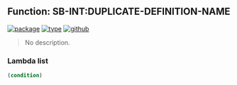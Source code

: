 ## Function: SB-INT:DUPLICATE-DEFINITION-NAME
[![package](https://img.shields.io/badge/Package-SB--INT-5f9ea0.svg?style=social&colorA=999999)](../) [![type](https://img.shields.io/badge/Type-Function-5f9ea0.svg?style=social&colorA=999999)](../#function) [![github](https://img.shields.io/badge/GitHub-View_the_source-5f9ea0.svg?style=social&colorA=999999&logo=github)](https://github.com/sbcl/sbcl/blob/master/src/code/condition.lisp/) 

> No description.

### Lambda list
```cl
(condition)
```

